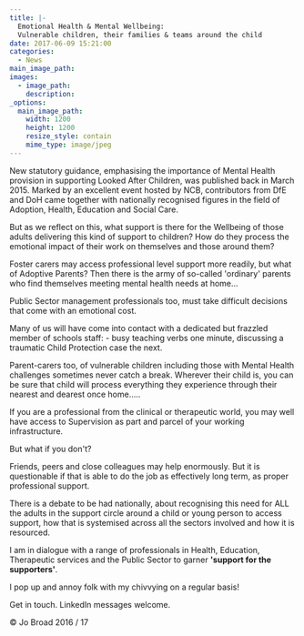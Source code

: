 ```yaml
---
title: |-
  Emotional Health & Mental Wellbeing: 
  Vulnerable children, their families & teams around the child
date: 2017-06-09 15:21:00
categories:
  - News
main_image_path:
images:
  - image_path:
    description:
_options:
  main_image_path:
    width: 1200
    height: 1200
    resize_style: contain
    mime_type: image/jpeg
---
```


New statutory guidance, emphasising the importance of Mental Health provision in supporting Looked After Children, was published back in March 2015. Marked by an excellent event hosted by NCB, contributors from DfE and DoH came together with nationally recognised figures in the field of Adoption, Health, Education and Social Care.<!--more-->

But as we reflect on this, what support is there for the Wellbeing of those adults delivering this kind of support to children? How do they process the emotional impact of their work on themselves and those around them?

Foster carers may access professional level support more readily, but what of Adoptive Parents? Then there is the army of so-called 'ordinary' parents who find themselves meeting mental health needs at home…

Public Sector management professionals too, must take difficult decisions that come with an emotional cost.

Many of us will have come into contact with a dedicated but frazzled member of schools staff: - busy teaching verbs one minute,  discussing a traumatic Child Protection case the next.

Parent-carers too, of vulnerable children including those with Mental Health challenges sometimes never catch a break. Wherever their child is, you can be sure that child will process everything they experience through their nearest and dearest once home…..

If you are a professional from the clinical or therapeutic world, you may well have access to Supervision as part and parcel of your working infrastructure.

But what if you don't?

Friends, peers and close colleagues may help enormously. But it is questionable if that is able to do the job as effectively long term, as proper professional support.

There is a debate to be had nationally, about recognising this need for ALL the adults in the support circle around a child or young person to access support, how that is systemised across all the sectors involved and how it is resourced.

I am in dialogue with a range of professionals in Health, Education, Therapeutic services and the Public Sector to garner **'support for the supporters'**.

I pop up and annoy folk with my chivvying on a regular basis!

Get in touch. LinkedIn messages welcome.

© Jo Broad 2016 / 17